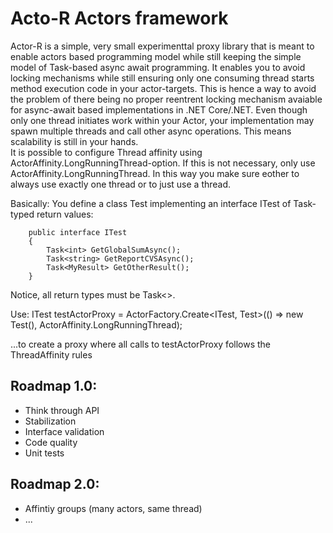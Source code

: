 # Acto-R Actors framework 

Actor-R is a simple, very small experimenttal proxy library that is meant to enable actors based programming model while still keeping the simple model of Task-based async await programming. 
It enables you to avoid locking mechanisms while still ensuring only one consuming thread starts method execution code in your actor-targets. 
This is hence a way to avoid the problem of there being no proper reentrent locking mechanism  avaiable for async-await based implementations in .NET Core/.NET. 
Even though only one thread initiates work within your Actor, your implementation may spawn multiple threads and call other async operations. This means scalability is still in your hands.  
It is possible to configure Thread affinity using ActorAffinity.LongRunningThread-option. If this is not necessary, only use ActorAffinity.LongRunningThread. In this way you make sure eother to always use exactly one thread or to just use a thread. 

Basically: 
You define a class Test implementing an interface ITest of Task-typed return values: 

        public interface ITest
        {
            Task<int> GetGlobalSumAsync();
            Task<string> GetReportCVSAsync();
            Task<MyResult> GetOtherResult();
        }
Notice, all return types must be Task<>. 

Use: 
       ITest testActorProxy = ActorFactory.Create<ITest, Test>(() => new Test(), ActorAffinity.LongRunningThread);
       
...to create a proxy where all calls to testActorProxy follows the ThreadAffinity rules

## Roadmap 1.0: 
* Think through API
* Stabilization
* Interface validation
* Code quality
* Unit tests 

## Roadmap 2.0:
* Affintiy groups (many actors, same thread)
* ...
